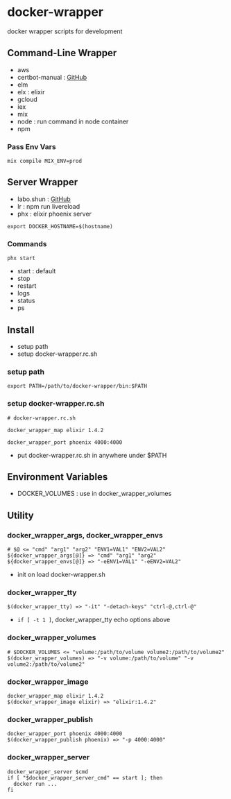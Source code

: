 # docker-wrapper

docker wrapper scripts for development


## Command-Line Wrapper

* aws
* certbot-manual : [GitHub](https://github.com/getto-systems/certbot-manual)
* elm
* elx : elixir
* gcloud
* iex
* mix
* node : run command in node container
* npm

### Pass Env Vars

```
mix compile MIX_ENV=prod
```


## Server Wrapper

* labo.shun : [GitHub](https://github.com/shun-getto-systems/labo)
* lr : npm run livereload
* phx : elixir phoenix server

```
export DOCKER_HOSTNAME=$(hostname)
```

### Commands

```
phx start
```

* start : default
* stop
* restart
* logs
* status
* ps


## Install

* setup path
* setup docker-wrapper.rc.sh

### setup path

```
export PATH=/path/to/docker-wrapper/bin:$PATH
```

### setup docker-wrapper.rc.sh

```
# docker-wrapper.rc.sh

docker_wrapper_map elixir 1.4.2

docker_wrapper_port phoenix 4000:4000
```

* put docker-wrapper.rc.sh in anywhere under $PATH


## Environment Variables

* DOCKER_VOLUMES : use in docker_wrapper_volumes


## Utility

### docker_wrapper_args, docker_wrapper_envs

```
# $@ <= "cmd" "arg1" "arg2" "ENV1=VAL1" "ENV2=VAL2"
${docker_wrapper_args[@]} => "cmd" "arg1" "arg2"
${docker_wrapper_envs[@]} => "-eENV1=VAL1" "-eENV2=VAL2"
```

* init on load docker-wrapper.sh

### docker_wrapper_tty

```
$(docker_wrapper_tty) => "-it" "-detach-keys" "ctrl-@,ctrl-@"
```

* `if [ -t 1 ]`, docker_wrapper_tty echo options above

### docker_wrapper_volumes

```
# $DOCKER_VOLUMES <= "volume:/path/to/volume volume2:/path/to/volume2"
$(docker_wrapper_volumes) => "-v volume:/path/to/volume" "-v volume2:/path/to/volume2"
```

### docker_wrapper_image

```
docker_wrapper_map elixir 1.4.2
$(docker_wrapper_image elixir) => "elixir:1.4.2"
```

### docker_wrapper_publish

```
docker_wrapper_port phoenix 4000:4000
$(docker_wrapper_publish phoenix) => "-p 4000:4000"
```

### docker_wrapper_server

```
docker_wrapper_server $cmd
if [ "$docker_wrapper_server_cmd" == start ]; then
  docker run ...
fi
```
